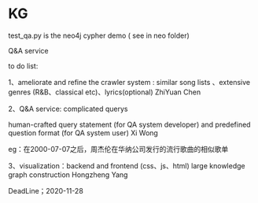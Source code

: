 # KG
test_qa.py  is the neo4j cypher demo ( see in neo folder)

Q&A service


to do list:

1、ameliorate and  refine the crawler system : similar song lists 、extensive genres (R&B、classical etc)、lyrics(optional) ZhiYuan Chen

2、Q&A service: complicated querys   

human-crafted query statement (for QA system developer) and predefined question format (for QA system user)   Xi Wong

eg：在2000-07-07之后，周杰伦在华纳公司发行的流行歌曲的相似歌单

3、visualization：backend and frontend (css、js、html)   large knowledge graph construction   Hongzheng Yang

DeadLine；2020-11-28

